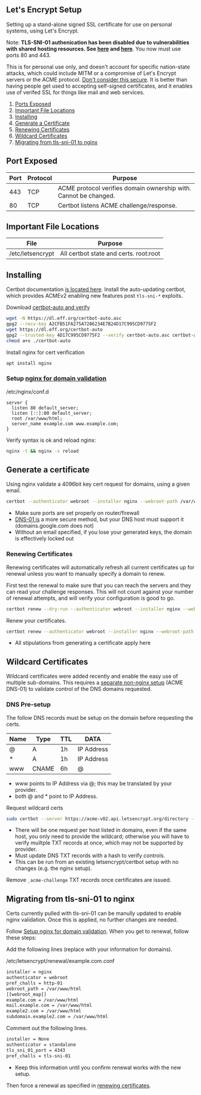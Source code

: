 Let's Encrypt Setup
-------------------
Setting up a stand-alone signed SSL certificate for use on personal systems,
using Let's Encrypt.

Note: **TLS-SNI-01 authenication has been disabled due to vulnerabilities with
shared hosting resources. See [here][4] and [here][5]**. You now must use ports
80 and 443.

This is for personal use only, and doesn't account for specific
nation-state attacks, which could include MITM or a compromise of Let's
Encrypt servers or the ACME protocol. [Don't consider this secure][1]. It is
better than having people get used to accepting self-signed certificates,
and it enables use of verifed SSL for things like mail and web services.

1. [Ports Exposed](#ports-exposed)
1. [Important File Locations](#important-file-locations)
1. [Installing](#installing)
1. [Generate a Certificate](#generate-a-certificate)
1. [Renewing Certificates](#renewing-certificates)
1. [Wildcard Certificates](#wildcard-certificates)
1. [Migrating from tls-sni-01 to nginx](#migrating-from-tls-sni-01-to-nginx)

Port Exposed
------------

| Port | Protocol | Purpose                                                          |
|------|----------|------------------------------------------------------------------|
| 443  | TCP      | ACME protocol verifies domain ownership with. Cannot be changed. |
| 80   | TCP      | Certbot listens ACME challenge/response.                         |

Important File Locations
------------------------
| File             | Purpose                                |
|------------------|----------------------------------------|
| /etc/letsencrypt | All certbot state and certs. root:root |

Installing
----------
Certbot documentation [is located here][3]. Install the auto-updating certbot,
which provides ACMEv2 enabling new features post `tls-sni-*` exploits.

Download [certbot-auto and verify][6]
```bash
wget -N https://dl.eff.org/certbot-auto.asc
gpg2 --recv-key A2CFB51FA275A7286234E7B24D17C995CD9775F2
wget https://dl.eff.org/certbot-auto
gpg2 --trusted-key 4D17C995CD9775F2 --verify certbot-auto.asc certbot-auto
chmod a+x ./certbot-auto
```

Install nginx for cert verification
```bash
apt install nginx
```

### Setup [nginx for domain validation][7]

/etc/nginx/conf.d
```nginx
server {
  listen 80 default_server;
  listen [::]:80 default_server;
  root /var/www/html;
  server_name example.com www.example.com;
}
```

Verify syntax is ok and reload nginx:
```bash
nginx -t && nginx -s reload
```

## Generate a certificate
Using nginx validate a 4096bit key cert request for domains, using a given
email.

```bash
certbot --authenticator webroot --installer nginx --webroot-path /var/www/html --rsa-key-size 4096 --agree-tos --email **YOUR-EMAIL** --domains example.com,mail.example.com,example2.com,subdomain.example2.com
```
 * Make sure ports are set properly on router/firewall
 * [DNS-01 is][8] a more secure method, but your DNS host must support it
   (domains.google.com does not)
 * Without an email specified, if you lose your generated keys, the domain is
   effectively locked out

### Renewing Certificates
Renewing certificates will automatically refresh all current certificates up for
renewal unless you want to manually specify a domain to renew.

First test the renewal to make sure that you can reach the servers and they can
read your challenge responses. This will not count against your number of
renewal attempts, and will verify your configuration is good to go.

```bash
certbot renew --dry-run --authenticator webroot --installer nginx --webroot-path /var/www/html/
```

Renew your certificates.
```bash
certbot renew --authenticator webroot --installer nginx --webroot-path /var/www/html/
```
 * All stipulations from generating a certificate apply here


Wildcard Certificates
---------------------
Wildcard certificates were added recently and enable the easy use of multiple
sub-domains. This requires a [separate non-nginx setup][8] (ACME DNS-01) to
validate control of the DNS domains requested.

### DNS Pre-setup
The follow DNS records must be setup on the domain before requesting the certs.

| Name | Type  | TTL | DATA       |
|------|-------|-----|------------|
| @    | A     | 1h  | IP Address |
| *    | A     | 1h  | IP Address |
| www  | CNAME | 6h  | @          |
* www points to IP Address via @; this may be translated by your provider.
* both @ and * point to IP Address.

Request wildcard certs
```bash
sudo certbot --server https://acme-v02.api.letsencrypt.org/directory --domains *.example.com,*.example2.com --manual --preferred-challenges dns-01 certonly
```
* There will be one request per host listed in domains, even if the same host,
  you only need to provide the wildcard; otherwise you will have to verify
  muiltple TXT records at once, which may not be supported by provider.
* Must update DNS TXT records with a hash to verify controls.
* This can be run from an existing letsencrypt/certbot setup with no changes
  (e.g. the nginx setup).

Remove `_acme-challenge` TXT records once certificates are issued.

Migrating from tls-sni-01 to nginx
----------------------------------
Certs currently pulled with tls-sni-01 can be manully updated to enable nginx
validation. Once this is applied, no further changes are needed.

Follow [Setup nginx for domain validation](#setup-nginx-for-domain-validation).
When you get to renewal, follow these steps:

Add the following lines (replace with your information for domains).

/etc/letsencrypt/renewal/example.com.conf
```bash
installer = nginx
authenticator = webroot
pref_challs = http-01
webroot_path = /var/www/html
[[webroot_map]]
example.com = /var/www/html
mail.example.com = /var/www/html
example2.com = /var/www/html
subdomain.example2.com = /var/www/html
```

Comment out the following lines.
```bash
installer = None
authenticator = standalone
tls_sni_01_port = 4343
pref_challs = tls-sni-01
```
 * Keep this information until you confirm renewal works with the new setup.

Then force a renewal as specified in
[renewing certificates](#renewing-certificates).



[1]: https://www.reddit.com/r/PFSENSE/comments/4qwp8i/do_we_really_have_to_lock_every_thread_that/d4wuymx/?st=iwy5oece&sh=a2a3c939
[3]: https://certbot.eff.org/all-instructions
[4]: https://community.letsencrypt.org/t/important-what-you-need-to-know-about-tls-sni-validation-issues/50811
[5]: https://community.letsencrypt.org/t/2018-01-11-update-regarding-acme-tls-sni-and-shared-hosting-infrastructure/50188
[6]: https://certbot.eff.org/docs/install.html#certbot-auto
[7]: https://www.nginx.com/blog/using-free-ssltls-certificates-from-lets-encrypt-with-nginx/
[7]: https://serverfault.com/questions/750902/how-to-use-lets-encrypt-dns-challenge-validation
[8]: https://medium.com/@utkarsh_verma/how-to-obtain-a-wildcard-ssl-certificate-from-lets-encrypt-and-setup-nginx-to-use-wildcard-cfb050c8b33f